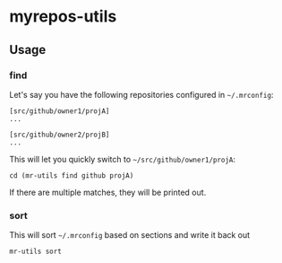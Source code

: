 # myrepos-utils

## Usage

### find
Let's say you have the following repositories configured in `~/.mrconfig`:

```
[src/github/owner1/projA]
...

[src/github/owner2/projB]
...
```

This will let you quickly switch to `~/src/github/owner1/projA`:
```
cd (mr-utils find github projA)
```

If there are multiple matches, they will be printed out.

### sort
This will sort `~/.mrconfig` based on sections and write it back out
```
mr-utils sort
```
